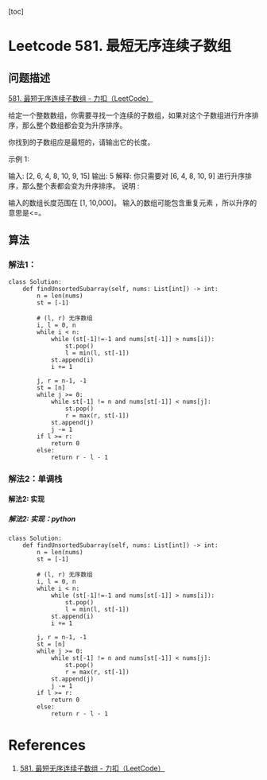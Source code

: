 
[toc]

# Leetcode 581. 最短无序连续子数组

## 问题描述

[581. 最短无序连续子数组 - 力扣（LeetCode）](https://leetcode-cn.com/problems/shortest-unsorted-continuous-subarray/)

给定一个整数数组，你需要寻找一个连续的子数组，如果对这个子数组进行升序排序，那么整个数组都会变为升序排序。

你找到的子数组应是最短的，请输出它的长度。

示例 1:

输入: [2, 6, 4, 8, 10, 9, 15]
输出: 5
解释: 你只需要对 [6, 4, 8, 10, 9] 进行升序排序，那么整个表都会变为升序排序。
说明 :

输入的数组长度范围在 [1, 10,000]。
输入的数组可能包含重复元素 ，所以升序的意思是<=。

##  算法

### 解法1：


```
class Solution:
    def findUnsortedSubarray(self, nums: List[int]) -> int:
        n = len(nums)
        st = [-1]
        
        # (l, r) 无序数组
        i, l = 0, n
        while i < n:
            while (st[-1]!=-1 and nums[st[-1]] > nums[i]):
                st.pop()
                l = min(l, st[-1])
            st.append(i)
            i += 1

        j, r = n-1, -1
        st = [n]
        while j >= 0:
            while st[-1] != n and nums[st[-1]] < nums[j]:
                st.pop()
                r = max(r, st[-1])  
            st.append(j)
            j -= 1
        if l >= r:
            return 0
        else:
            return r - l - 1
```

### 解法2：单调栈

#### 解法2: 实现

##### 解法2: 实现：python

```
class Solution:
    def findUnsortedSubarray(self, nums: List[int]) -> int:
        n = len(nums)
        st = [-1]
        
        # (l, r) 无序数组
        i, l = 0, n
        while i < n:
            while (st[-1]!=-1 and nums[st[-1]] > nums[i]):
                st.pop()
                l = min(l, st[-1])
            st.append(i)
            i += 1

        j, r = n-1, -1
        st = [n]
        while j >= 0:
            while st[-1] != n and nums[st[-1]] < nums[j]:
                st.pop()
                r = max(r, st[-1])  
            st.append(j)
            j -= 1
        if l >= r:
            return 0
        else:
            return r - l - 1
```

# References
1. [581. 最短无序连续子数组 - 力扣（LeetCode）](https://leetcode-cn.com/problems/shortest-unsorted-continuous-subarray/)